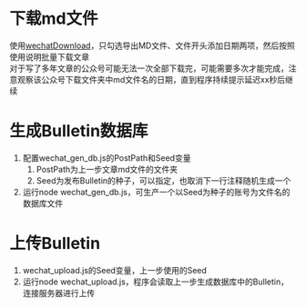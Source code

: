 # 下载md文件
使用[wechatDownload](https://github.com/qiye45/wechatDownload)，只勾选导出MD文件、文件开头添加日期两项，然后按照使用说明批量下载文章  
对于写了多年文章的公众号可能无法一次全部下载完，可能需要多次才能完成，注意观察该公众号下载文件夹中md文件名的日期，直到程序持续提示延迟xx秒后继续  

# 生成Bulletin数据库
1. 配置wechat_gen_db.js的PostPath和Seed变量  
    1. PostPath为上一步文章md文件的文件夹  
    2. Seed为发布Bulletin的种子，可以指定，也取消下一行注释随机生成一个  
2. 运行node wechat_gen_db.js，可生产一个以Seed为种子的账号为文件名的数据库文件  

# 上传Bulletin
1. wechat_upload.js的Seed变量，上一步使用的Seed  
2. 运行node wechat_upload.js，程序会读取上一步生成数据库中的Bulletin，连接服务器进行上传  
